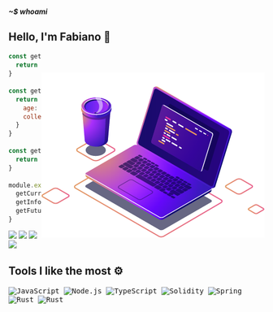 ##### ~$ whoami



## Hello, I'm Fabiano 🙂

<img style = "margin-top: 40px;" align="right" width = "width" src="./images/computer-illustration.png">

```javascript
const getCurrentWorkplace = () => {
  return 'smart software'
}

const getInformationAboutMe = () => {
  return { 
    age: 19,
    college: '👨‍💻 Computer Science'
  }
}

const getFutureGoal = () => {
  return '🚀 to learn web3'
}

module.exports = {
  getCurrentWorkplace,
  getInformationAboutMe,
  getFutureGoal
}
```
<div >
  
  <a href="https://twitter.com/_FabianoBarros_" target="_blank"><img src ="https://img.shields.io/static/v1?message=Twitter&logo=twitter&label=&color=1DA1F2&logoColor=white&labelColor=&style=for-the-badge" target="_blank"></a>
  <a href="https://mail.google.com/mail/u/0/#search/fabianorocha102003%40gmail.com" target="_blank"><img src ="https://img.shields.io/badge/Gmail-D14836?style=for-the-badge&logo=gmail&logoColor=white" target="_blank"></a>
  <a href="https://www.linkedin.com/in/fabiano-barros-rocha-84a581200/" target="_blank"><img src ="https://img.shields.io/badge/LinkedIn-0077B5?style=for-the-badge&logo=linkedin&logoColor=white" target="_blank"></a>
  <a href="https://discordapp.com/users/yDanoning#8478" target="_blank"><img src ="https://img.shields.io/static/v1?message=Discord&logo=discord&label=&color=7289DA&logoColor=white&labelColor=&style=for-the-badge" target="_blank"></a>
  
  
</div>

<div style="display: inline_block">
  
  ## Tools I like the most ⚙️
  <kbd> ![JavaScript](https://img.shields.io/badge/javascript-f7df1e?style=for-the-badge&logo=javascript&logoColor=black) </kbd>
  <kbd> ![Node.js](https://img.shields.io/badge/Node.js-43853D?style=for-the-badge&logo=node.js&logoColor=white) </kbd>
  <kbd> ![TypeScript](https://img.shields.io/badge/typescript-%23007ACC.svg?style=for-the-badge&logo=typescript&logoColor=white) </kbd>
  <kbd> ![Solidity](https://img.shields.io/badge/solidity-C0C0C0?style=for-the-badge&logo=solidity&logoColor=black) </kbd>
  <kbd> ![Spring](https://img.shields.io/badge/Spring-6DB33F?style=for-the-badge&logo=spring&logoColor=white) </kbd>
  <kbd> ![Rust](https://img.shields.io/badge/rust-%23000000.svg?style=for-the-badge&logo=rust&logoColor=white) </kbd>
  <kbd> ![Rust](https://img.shields.io/badge/Python-14354C?style=for-the-badge&logo=python&logoColor=white) </kbd>

 <!--## My stats 📊
  <div>
    <a href="https://github.com/yDanonin">
    <img height="180em" src="https://github-readme-stats.vercel.app/api?username=yDanonin&show_icons=true&theme=tokyonight&include_all_commits=true&count_private=true"/>
    <img height="180em" src="https://github-readme-stats.vercel.app/api/top-langs/?username=yDanonin&layout=compact&langs_count=16&theme=tokyonight"/>
  </div>
</div>-->
  
<br>

